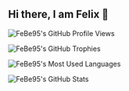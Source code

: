 ## Hi there, I am Felix 👋

<p align="left">
  <!-- https://github.com/antonkomarev/github-profile-views-counter -->
  <img alt="FeBe95's GitHub Profile Views" src="https://komarev.com/ghpvc/?username=FeBe95">
</p>

<p align="left">
  <!-- https://github.com/ryo-ma/github-profile-trophy -->
  <img alt="FeBe95's GitHub Trophies" src="https://github-profile-trophy.vercel.app/?username=FeBe95&title=MultiLanguage,LongTimeUser,Commits,Issues,Experience&margin-w=15">
</p>

<p align="left">
  <!-- https://github.com/anuraghazra/github-readme-stats -->
  <img alt="FeBe95's Most Used Languages" src="https://github-readme-stats.vercel.app/api/top-langs/?username=FeBe95&layout=compact">
</p>

<p align="left">
  <!-- https://github.com/anuraghazra/github-readme-stats -->
  <img alt="FeBe95's GitHub Stats" src="https://github-readme-stats.vercel.app/api?username=FeBe95&include_all_commits=true&rank_icon=github">
</p>

